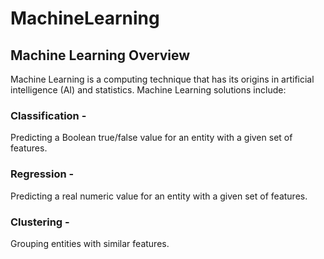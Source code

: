 # MachineLearning
## Machine Learning Overview
Machine Learning is a computing technique that has its origins in artificial intelligence (AI) and statistics. Machine Learning solutions include:

### Classification - 
Predicting a Boolean true/false value for an entity with a given set of features.
### Regression -
Predicting a real numeric value for an entity with a given set of features.
### Clustering -
Grouping entities with similar features.
